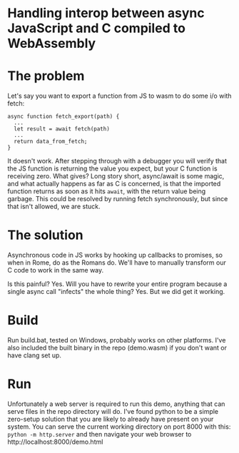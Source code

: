 # Handling interop between async JavaScript and C compiled to WebAssembly

# The problem
Let's say you want to export a function from JS to wasm to do some i/o with fetch:
```
async function fetch_export(path) {
  ...
  let result = await fetch(path)
  ...
  return data_from_fetch;
}
```
It doesn't work. After stepping through with a debugger you will verify that the JS function is returning the value you expect, but your C function is receiving zero.
What gives?
Long story short, async/await is some magic, and what actually happens as far as C is concerned, is that the imported function returns as soon as it hits `await`, with the return value being garbage.
This could be resolved by running fetch synchronously, but since that isn't allowed, we are stuck.

# The solution
Asynchronous code in JS works by hooking up callbacks to promises, so when in Rome, do as the Romans do.
We'll have to manually transform our C code to work in the same way.

Is this painful? Yes.
Will you have to rewrite your entire program because a single async call "infects" the whole thing? Yes.
But we did get it working.

# Build
Run build.bat, tested on Windows, probably works on other platforms. I've also included the built binary in the repo (demo.wasm) if you don't want or have clang set up.

# Run
Unfortunately a web server is required to run this demo, anything that can serve files in the repo directory will do.
I've found python to be a simple zero-setup solution that you are likely to already have present on your system. You can serve the current working directory on port 8000 with this: `python -m http.server`
and then navigate your web browser to http://localhost:8000/demo.html
